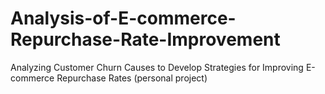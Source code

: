 # Analysis-of-E-commerce-Repurchase-Rate-Improvement
Analyzing Customer Churn Causes to Develop Strategies for Improving E-commerce Repurchase Rates (personal project)
